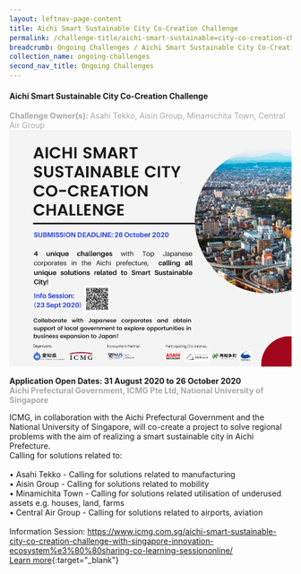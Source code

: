 ```yaml
---
layout: leftnav-page-content
title: Aichi Smart Sustainable City Co-Creation Challenge
permalink: /challenge-title/aichi-smart-sustainable=city-co-creation-challenge
breadcrumb: Ongoing Challenges / Aichi Smart Sustainable City Co-Creation Challenge
collection_name: ongoing-challenges
second_nav_title: Ongoing Challenges
---
```


#### Aichi Smart Sustainable City Co-Creation Challenge
<font color="#a9a9a9"><b>Challenge Owner(s): </b>Asahi Tekko, Aisin Group, Minamichita Town, Central Air Group</font>
[![1](/images/ongoing-challenges/Aichi-Social-Media-Image.jpg)](https://aichissccc.icmg.com.sg/en)

**Application Open Dates: 31 August 2020 to 26 October 2020**<br>
<font color=" #a9a9a9"><b>Aichi Prefectural Government, ICMG Pte Ltd, National University of Singapore</b></font>

ICMG, in collaboration with the Aichi Prefectural Government and the National University of Singapore, will co-create a project to solve regional problems with the aim of realizing a smart sustainable city in Aichi Prefecture.<br>
Calling for solutions related to:<br><br>
•	Asahi Tekko - Calling for solutions related to manufacturing<br>
•	Aisin Group - Calling for solutions related to mobility <br>
•	Minamichita Town - Calling for solutions related utilisation of underused assets e.g. houses, land, farms <br>
• Central Air Group - Calling for solutions related to airports, aviation
<br><br>
Information Session: https://www.icmg.com.sg/aichi-smart-sustainable-city-co-creation-challenge-with-singapore-innovation-ecosystem%e3%80%80sharing-co-learning-sessiononline/
<br>
[Learn more](https://aichissccc.icmg.com.sg/en){:target="_blank"}

